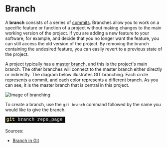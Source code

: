 # Branch

A **branch** consists of a series of [commits](/gitcommands/commit.md). Branches allow you to 
work on a specific feature or function of a project without making changes 
to the main working version of the project. If you are adding a new feature 
to your software, for example, and decide that you no longer want the 
feature, you can still access the old version of the project. By removing 
the branch containing the undesired feature, you can easily revert to a 
previous state of the project.

A project typically has a [master branch](/gitcommands/masterbranch.md), and this is the project's main branch. 
The other branches will connect to the master branch either directly or indirectly. 
The diagram below illustrates GIT branching. Each circle represents a commit, and 
each color represents a different branch. As you can see, it is the master branch 
that is central in this project.

![Image of branching](https://www.f30.me/wp-content/uploads/2013/05/git_branching.png)

To create a branch, use the `git branch` command followed by the name you would like 
to give the branch.

![git_branch](https://github.com/dahliamusa/teamproject1-601/blob/master/images/git_branch.png?raw=true)

Sources:
* [Branch in Git](https://www.toolsqa.com/git/git-alias/)